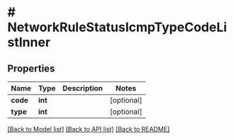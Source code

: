 # # NetworkRuleStatusIcmpTypeCodeListInner

## Properties

Name | Type | Description | Notes
------------ | ------------- | ------------- | -------------
**code** | **int** |  | [optional]
**type** | **int** |  | [optional]

[[Back to Model list]](../../README.md#models) [[Back to API list]](../../README.md#endpoints) [[Back to README]](../../README.md)
